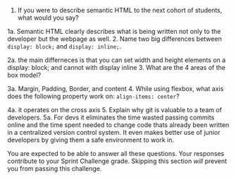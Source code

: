 1. If you were to describe semantic HTML to the next cohort of students, what would you say?

1a. Semantic HTML clearly describes what is being written not only to the developer but the webpage as well.
2. Name two big differences between ```display: block;``` and ```display: inline;```.

2a. the main differneces is that you can set width and height elements on a display: block; and cannot with display inline
3. What are the 4 areas of the box model?

3a. Margin, Padding, Border, and content
4. While using flexbox, what axis does the following property work on: ```align-items: center```?

4a. it operates on the cross axis
5. Explain why git is valuable to a team of developers.
5a. For devs it eliminates the time wasted passing commits online and the time spent needed to change code thats already been written in a centralized version control system. It even makes better use of junior developers by giving them a safe environment to work in.

You are expected to be able to answer all these questions. Your responses contribute to your Sprint Challenge grade. Skipping this section *will* prevent you from passing this challenge.